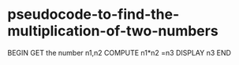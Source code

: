 # pseudocode-to-find-the-multiplication-of-two-numbers
BEGIN
     GET the number n1,n2
     COMPUTE n1*n2 =n3
     DISPLAY n3
END
